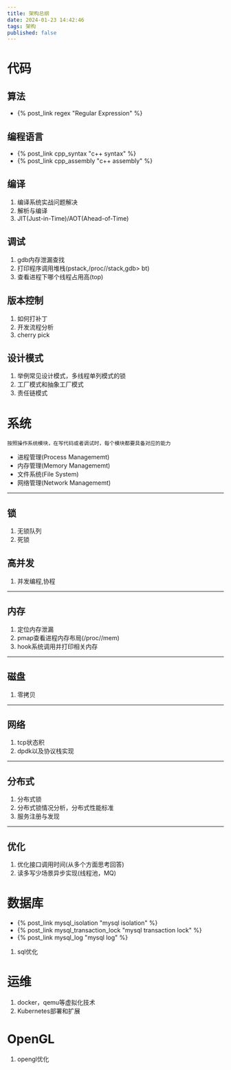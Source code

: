 ```yaml
---
title: 架构总纲
date: 2024-01-23 14:42:46
tags: 架构
published: false
---
```


# 代码

## 算法

* {% post_link regex "Regular Expression" %}

## 编程语言

* {% post_link cpp_syntax "c++ syntax" %}
* {% post_link cpp_assembly "c++ assembly" %}

## 编译
1. 编译系统实战问题解决
2. 解析与编译
3. JIT(Just-in-Time)/AOT(Ahead-of-Time)

## 调试
1. gdb内存泄漏查找
2. 打印程序调用堆栈(pstack,/proc/<pid>/stack,gdb> bt)
3. 查看进程下哪个线程占用高(top)


## 版本控制
1. 如何打补丁
2. 开发流程分析
3. cherry pick

## 设计模式
1. 举例常见设计模式，多线程单列模式的锁
2. 工厂模式和抽象工厂模式
3. 责任链模式

# 系统

	按照操作系统模块，在写代码或者调试时，每个模块都要具备对应的能力
* 进程管理(Process Managememt)
* 内存管理(Memory Managememt)
* 文件系统(File System)
* 网络管理(Network Managememt)

---

## 锁
1. 无锁队列
2. 死锁

## 高并发
1. 并发编程,协程

---

## 内存
1. 定位内存泄漏
2. pmap查看进程内存布局(/proc/<pid>/mem)
3. hook系统调用并打印相关内存

---

## 磁盘
1. 零拷贝

---

## 网络
1. tcp状态积
2. dpdk以及协议栈实现

---

## 分布式
1. 分布式锁
2. 分布式锁情况分析，分布式性能标准
3. 服务注册与发现

---

## 优化
1. 优化接口调用时间(从多个方面思考回答)
2. 读多写少场景异步实现(线程池，MQ)


# 数据库
* {% post_link mysql_isolation "mysql isolation" %}
* {% post_link mysql_transaction_lock "mysql transaction lock" %}
* {% post_link mysql_log "mysql log" %}

1. sql优化

# 运维
1. docker，qemu等虚拟化技术
2. Kubernetes部署和扩展

# OpenGL
1. opengl优化
